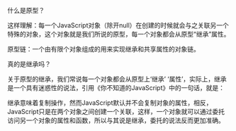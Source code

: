 什么是原型？

这样理解：每一个JavaScript对象（除开null）在创建的时候就会与之关联另一个特殊的对象，这个对象就是我们所说的原型，每一个对象都会从原型“继承”属性。

原型链：一个由有限个对象组成的用来实现继承和共享属性的对象链。

真的是继承吗？

关于原型的继承，我们常说每一个对象都会从原型上‘继承’ ‘属性’，实际上，继承是一个具有迷惑性的说法，引用《你不知道的JavaScript》中的一句话，就是：

继承意味着复制操作，然而JavaScript默认并不会复制对象的属性，相反，JavaScript只是在两个对象之间创建一个关联，这样，一个对象就可以通过委托访问另一个对象的属性和函数，所以与其说是继承，委托的说法反而更加准确。



